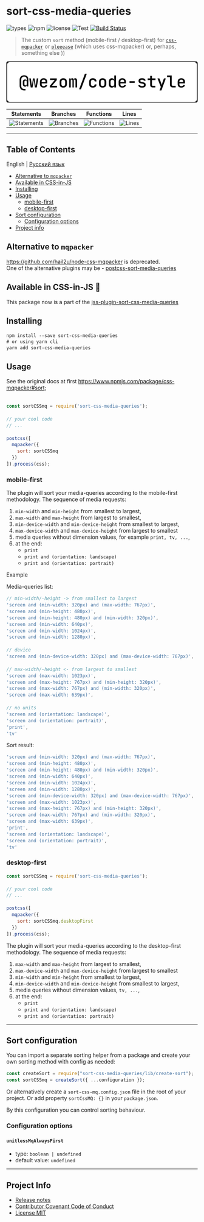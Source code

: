 # sort-css-media-queries

![types](https://img.shields.io/badge/types-TypeScript-blue)
![npm](https://img.shields.io/badge/node-6.3.0-yellow.svg)
![license](https://img.shields.io/badge/License-MIT-orange.svg)
![Test](https://github.com/dutchenkoOleg/sort-css-media-queries/workflows/Test/badge.svg)
[![Build Status](https://travis-ci.org/dutchenkoOleg/sort-css-media-queries.svg?branch=master)](https://travis-ci.org/dutchenkoOleg/sort-css-media-queries)

> The custom `sort` method (mobile-first / desktop-first) for [`css-mqpacker`](https://www.npmjs.com/package/css-mqpacker) or [`pleeease`](https://www.npmjs.com/package/pleeease) (which uses css-mqpacker) or, perhaps, something else ))

[![image](https://raw.githubusercontent.com/WezomCompany/code-style/main/assets/code-style-badge-white.svg)](https://github.com/WezomCompany/code-style)


| Statements                                                            | Branches                                                                    | Functions                                                            | Lines                                                            |
| --------------------------------------------------------------------- | --------------------------------------------------------------------------- | -------------------------------------------------------------------- | ---------------------------------------------------------------- |
| ![Statements](https://img.shields.io/badge/statements-95.68%25-brightgreen.svg) | ![Branches](https://img.shields.io/badge/branches-96.48%25-brightgreen.svg) | ![Functions](https://img.shields.io/badge/functions-100%25-brightgreen.svg) | ![Lines](https://img.shields.io/badge/lines-95.68%25-brightgreen.svg) |

---

##  Table of Contents

English
|
[Русский язык](https://github.com/dutchenkoOleg/sort-css-media-queries/blob/master/README-RU.md)

- [Alternative to `mqpacker`](#alternative-to-mqpacker)
- [Available in CSS-in-JS](#available-in-css-in-js-)
- [Installing](#installing)
- [Usage](#usage)
	- [mobile-first](#mobile-first)
	- [desktop-first](#desktop-first)
- [Sort configuration](#sort-configuration)
	- [Configuration options](#configuration-options)
- [Project info](#project-info)

## Alternative to `mqpacker`

https://github.com/hail2u/node-css-mqpacker is deprecated.  
One of the alternative plugins may be - [postcss-sort-media-queries](https://github.com/solversgroup/postcss-sort-media-queries)

## Available in CSS-in-JS 🚀

This package now is a part of the [jss-plugin-sort-css-media-queries](https://www.npmjs.com/package/jss-plugin-sort-css-media-queries)

## Installing

```shell
npm install --save sort-css-media-queries
# or using yarn cli
yarn add sort-css-media-queries
```

## Usage

See the original docs at first https://www.npmjs.com/package/css-mqpacker#sort;

```js

const sortCSSmq = require('sort-css-media-queries');

// your cool code
// ...

postcss([
  mqpacker({
    sort: sortCSSmq
  })
]).process(css);

```

### mobile-first

The plugin will sort your media-queries according to the mobile-first methodology. The sequence of media requests:

1. `min-width` and `min-height`  from smallest to largest,
1. `max-width` and `max-height` from largest to smallest,
1. `min-device-width` and `min-device-height`  from smallest to largest,
1. `max-device-width` and `max-device-height` from largest to smallest
1. media queries without dimension values, for example `print, tv, ...`,
1. at the end:
	- `print`
	- `print and (orientation: landscape)`
	- `print and (orientation: portrait)`

Example

Media-queries list:

```js
// min-width/-height -> from smallest to largest
'screen and (min-width: 320px) and (max-width: 767px)',
'screen and (min-height: 480px)',
'screen and (min-height: 480px) and (min-width: 320px)',
'screen and (min-width: 640px)',
'screen and (min-width: 1024px)',
'screen and (min-width: 1280px)',

// device
'screen and (min-device-width: 320px) and (max-device-width: 767px)',

// max-width/-height <- from largest to smallest
'screen and (max-width: 1023px)',
'screen and (max-height: 767px) and (min-height: 320px)',
'screen and (max-width: 767px) and (min-width: 320px)',
'screen and (max-width: 639px)',

// no units
'screen and (orientation: landscape)',
'screen and (orientation: portrait)',
'print',
'tv'
```

Sort result:

```js
'screen and (min-width: 320px) and (max-width: 767px)',
'screen and (min-height: 480px)',
'screen and (min-height: 480px) and (min-width: 320px)',
'screen and (min-width: 640px)',
'screen and (min-width: 1024px)',
'screen and (min-width: 1280px)',
'screen and (min-device-width: 320px) and (max-device-width: 767px)',
'screen and (max-width: 1023px)',
'screen and (max-height: 767px) and (min-height: 320px)',
'screen and (max-width: 767px) and (min-width: 320px)',
'screen and (max-width: 639px)',
'print',
'screen and (orientation: landscape)',
'screen and (orientation: portrait)',
'tv'
```

### desktop-first

```js
const sortCSSmq = require('sort-css-media-queries');

// your cool code
// ...

postcss([
  mqpacker({
    sort: sortCSSmq.desktopFirst
  })
]).process(css);

```

The plugin will sort your media-queries according to the desktop-first methodology. The sequence of media requests:

1. `max-width` and `max-height` from largest to smallest,
1. `max-device-width` and `max-device-height` from largest to smallest
1. `min-width` and `min-height`  from smallest to largest,
1. `min-device-width` and `min-device-height`  from smallest to largest,
1. media queries without dimension values, `tv, ...`,
1. at the end:
	- `print`
	- `print and (orientation: landscape)`
	- `print and (orientation: portrait)`

---

## Sort configuration

You can import a separate sorting helper from a package
and create your own sorting method with config as needed:

```js
const createSort = require("sort-css-media-queries/lib/create-sort");
const sortCSSmq = createSort({ ...configuration });
```

Or alternatively create a `sort-css-mq.config.json` file in the root of your project.
Or add property `sortCssMQ: {}` in your `package.json`.

By this configuration you can control sorting behaviour.

### Configuration options

#### `unitlessMqAlwaysFirst`

- type: `boolean | undefined`
- default value: `undefined`

---

## Project Info

* [Release notes](https://github.com/dutchenkoOleg/sort-css-media-queries/releases)
* [Contributor Covenant Code of Conduct](https://github.com/dutchenkoOleg/sort-css-media-queries/blob/master/CODE_OF_CONDUCT.md)
* [License MIT](https://github.com/dutchenkoOleg/sort-css-media-queries/blob/master/LICENSE)

